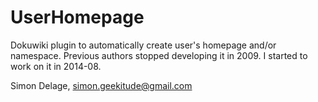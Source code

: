 UserHomepage
============

Dokuwiki plugin to automatically create user's homepage and/or namespace.
Previous authors stopped developing it in 2009.
I started to work on it in 2014-08.

Simon Delage, simon.geekitude@gmail.com
